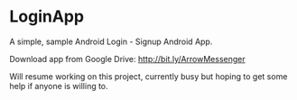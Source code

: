 # LoginApp
A simple, sample Android Login - Signup Android App.

Download app from Google Drive: http://bit.ly/ArrowMessenger

Will resume working on this project, currently busy but hoping to get some help if anyone is willing to.
